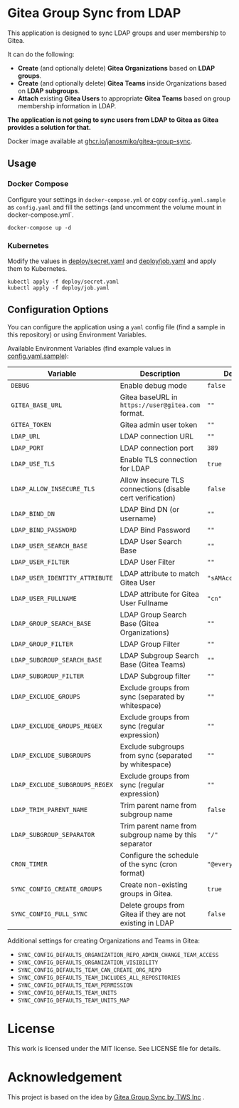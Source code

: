 # Gitea Group Sync from LDAP

This application is designed to sync LDAP groups and user membership to Gitea.

It can do the following:

- **Create** (and optionally delete) **Gitea Organizations** based on **LDAP groups**.
- **Create** (and optionally delete) **Gitea Teams** inside Organizations based on **LDAP subgroups**.
- **Attach** existing **Gitea Users** to appropriate **Gitea Teams** based on group membership information in LDAP.

**The application is not going to sync users from LDAP to Gitea as Gitea provides a solution for that.**

Docker image available
at [ghcr.io/janosmiko/gitea-group-sync](https://github.com/janosmiko/gitea-group-sync/pkgs/container/gitea-group-sync).

## Usage

### Docker Compose

Configure your settings in `docker-compose.yml` or copy `config.yaml.sample` as `config.yaml` and fill the settings (and uncomment the volume mount in docker-compose.yml`.

```
docker-compose up -d
```

### Kubernetes

Modify the values in [deploy/secret.yaml](deploy/secret.yaml) and [deploy/job.yaml](deploy/job.yaml) and apply them to Kubernetes.

```
kubectl apply -f deploy/secret.yaml
kubectl apply -f deploy/job.yaml
```

## Configuration Options

You can configure the application using a `yaml` config file (find a sample in this repository) or using Environment
Variables.

Available Environment Variables (find example values in [config.yaml.sample](config.yaml.sample)):

| Variable                       | Description                                                | Default            |
|--------------------------------|------------------------------------------------------------|--------------------|
| `DEBUG`                        | Enable debug mode                                          | `false`            |
| `GITEA_BASE_URL`               | Gitea baseURL in `https://user@gitea.com` format.          | `""`               |
| `GITEA_TOKEN`                  | Gitea admin user token                                     | `""`               |
| `LDAP_URL`                     | LDAP connection URL                                        | `""`               |
| `LDAP_PORT`                    | LDAP connection port                                       | `389`              |
| `LDAP_USE_TLS`                 | Enable TLS connection for LDAP                             | `true`             |
| `LDAP_ALLOW_INSECURE_TLS`      | Allow insecure TLS connections (disable cert verification) | `false`            |
| `LDAP_BIND_DN`                 | LDAP Bind DN (or username)                                 | `""`               |
| `LDAP_BIND_PASSWORD`           | LDAP Bind Password                                         | `""`               |
| `LDAP_USER_SEARCH_BASE`        | LDAP User Search Base                                      | `""`               |
| `LDAP_USER_FILTER`             | LDAP User Filter                                           | `""`               |
| `LDAP_USER_IDENTITY_ATTRIBUTE` | LDAP attribute to match Gitea User                         | `"sAMAccountName"` |
| `LDAP_USER_FULLNAME`           | LDAP attribute for Gitea User Fullname                     | `"cn"`             |
| `LDAP_GROUP_SEARCH_BASE`       | LDAP Group Search Base (Gitea Organizations)               | `""`               |
| `LDAP_GROUP_FILTER`            | LDAP Group Filter                                          | `""`               |
| `LDAP_SUBGROUP_SEARCH_BASE`    | LDAP Subgroup Search Base (Gitea Teams)                    | `""`               |
| `LDAP_SUBGROUP_FILTER`         | LDAP Subgroup filter                                       | `""`               |
| `LDAP_EXCLUDE_GROUPS`          | Exclude groups from sync (separated by whitespace)         | `""`               |
| `LDAP_EXCLUDE_GROUPS_REGEX`    | Exclude groups from sync (regular expression)              | `""`               |
| `LDAP_EXCLUDE_SUBGROUPS`       | Exclude subgroups from sync (separated by whitespace)      | `""`               |
| `LDAP_EXCLUDE_SUBGROUPS_REGEX` | Exclude groups from sync (regular expression)              | `""`               |
| `LDAP_TRIM_PARENT_NAME`        | Trim parent name from subgroup name                        | `false`            |
| `LDAP_SUBGROUP_SEPARATOR`      | Trim parent name from subgroup name by this separator      | `"/"`              |
| `CRON_TIMER`                   | Configure the schedule of the sync (cron format)           | `"@every 1m"`      |
| `SYNC_CONFIG_CREATE_GROUPS`    | Create non-existing groups in Gitea.                       | `true`             |
| `SYNC_CONFIG_FULL_SYNC`        | Delete groups from Gitea if they are not existing in LDAP  | `false`            |


Additional settings for creating Organizations and Teams in Gitea:
- `SYNC_CONFIG_DEFAULTS_ORGANIZATION_REPO_ADMIN_CHANGE_TEAM_ACCESS`
- `SYNC_CONFIG_DEFAULTS_ORGANIZATION_VISIBILITY`
- `SYNC_CONFIG_DEFAULTS_TEAM_CAN_CREATE_ORG_REPO`
- `SYNC_CONFIG_DEFAULTS_TEAM_INCLUDES_ALL_REPOSITORIES`
- `SYNC_CONFIG_DEFAULTS_TEAM_PERMISSION`
- `SYNC_CONFIG_DEFAULTS_TEAM_UNITS`
- `SYNC_CONFIG_DEFAULTS_TEAM_UNITS_MAP`

# License

This work is licensed under the MIT license. See LICENSE file for details.

# Acknowledgement

This project is based on the idea by [Gitea Group Sync by TWS Inc](https://github.com/gitea-group-sync/gitea-group-sync)
.